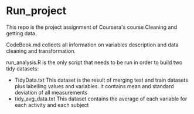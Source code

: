 Run_project
===========
This repo is the project assignment of Coursera's course Cleaning and getting data.

CodeBook.md collects all information on variables description and data cleaning and transformation. 

run_analysis.R is the only script that needs to be run in order to build two tidy datasets: 
- TidyData.txt This dataset is the result of merging test and train datasets plus labelling values and variables. It contains mean and standard deviation of all measurements
- tidy_avg_data.txt This dataset contains the average of each variable for each activity and each subject
